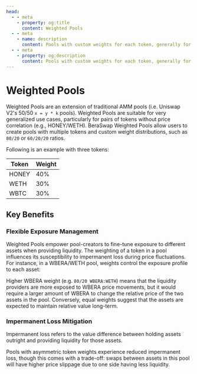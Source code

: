 ```yaml
---
head:
  - - meta
    - property: og:title
      content: Weighted Pools
  - - meta
    - name: description
      content: Pools with custom weights for each token, generally for uncorrelated assets
  - - meta
    - property: og:description
      content: Pools with custom weights for each token, generally for uncorrelated assets
---
```


# Weighted Pools

Weighted Pools are an extension of traditional AMM pools (i.e. Uniswap V2's 50/50 `x = y * k` pools). Weighted Pools are suitable for very generalized use cases, particularly for pairs of tokens without price correlation (e.g., HONEY/WETH). BeraSwap Weighted Pools allow users to create pools with multiple tokens and custom weight distributions, such as `80/20` or `60/20/20` ratios.

Following is an example with three tokens:

| Token | Weight |
| ----- | ------ |
| HONEY | 40%    |
| WETH  | 30%    |
| WBTC  | 30%    |

## Key Benefits

### Flexible Exposure Management

Weighted Pools empower pool-creators to fine-tune exposure to different assets when providing liquidity. The weighting of a token in a pool influences its susceptibility to impermanent loss during price fluctuations. For instance, in a WBERA/WETH pool, weights control the exposure profile to each asset:

Higher WBERA weight (e.g. `80/20 WBERA:WETH`) means that the liquidity providers are more exposed to WBERA price movements, but it would require a larger amount of WBERA to change the relative price of the two assets in the pool. Conversely, equal weights suggest that the assets are expected to maintain relative value long-term.

### Impermanent Loss Mitigation

Impermanent loss refers to the value difference between holding assets outright and providing liquidity for those assets.

Pools with asymmetric token weights experience reduced impermanent loss, though this comes with a trade-off: swaps between assets in this pool will have higher price slippage due to one side having less liquidity.
